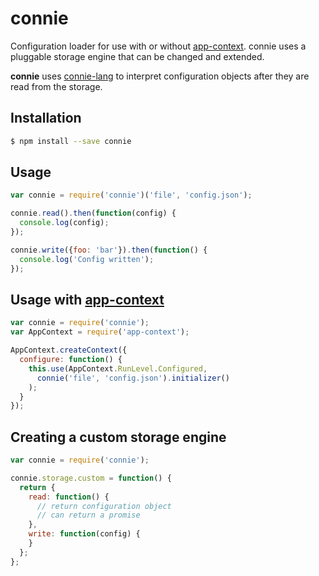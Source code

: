 # connie

Configuration loader for use with or without [app-context](https://github.com/mattinsler/app-context). connie uses a pluggable storage engine that can be changed and extended.

**connie** uses [connie-lang](https://github.com/mattinsler/connie-lang) to interpret configuration objects after they are read from the storage.

## Installation

```bash
$ npm install --save connie
```

## Usage

```javascript
var connie = require('connie')('file', 'config.json');

connie.read().then(function(config) {
  console.log(config);
});

connie.write({foo: 'bar'}).then(function() {
  console.log('Config written');
});
```

## Usage with [app-context](https://github.com/mattinsler/app-context)

```javascript
var connie = require('connie');
var AppContext = require('app-context');

AppContext.createContext({
  configure: function() {
    this.use(AppContext.RunLevel.Configured,
      connie('file', 'config.json').initializer()
    );
  }
});
```

## Creating a custom storage engine

```javascript
var connie = require('connie');

connie.storage.custom = function() {
  return {
    read: function() {
      // return configuration object
      // can return a promise
    },
    write: function(config) {
    }
  };
};
```
